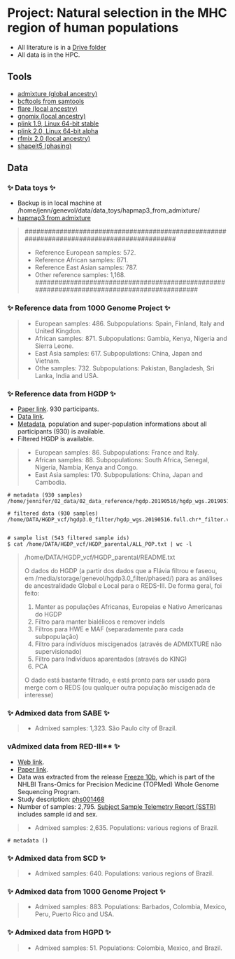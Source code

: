 
 # Project: Natural selection in the MHC region of human populations

 - All literature is in a [Drive folder](https://drive.google.com/drive/folders/1-vxYakHmMx_JnguiSXql8hGfvvYGoM34?usp=drive_link)
 - All data is in the HPC.



## Tools

- [admixture (global ancestry)](https://dalexander.github.io/admixture/download.html)
- [bcftools from samtools](https://samtools.github.io/bcftools/howtos/install.html)
- [flare (local ancestry)](https://github.com/browning-lab/flare)
- [gnomix (local ancestry)](https://github.com/AI-sandbox/gnomix)
- [plink 1.9, Linux 64-bit stable](https://www.cog-genomics.org/plink/1.9/)
- [plink 2.0, Linux 64-bit alpha](https://www.cog-genomics.org/plink/2.0/)
- [rfmix 2.0 (local ancestry)](https://github.com/slowkoni/rfmix)
- [shapeit5 (phasing)](https://odelaneau.github.io/shapeit5/)



## Data

### :sparkles: **Data toys** :sparkles:
 - Backup is in local machine at /home/jenn/genevol/data/data_toys/hapmap3_from_admixture/
 - [hapmap3 from admixture](https://dalexander.github.io/admixture/download.html)

> ###########################################################################################
> - Reference European samples: 572.
> - Reference African samples: 871.
> - Reference East Asian samples: 787.
> - Other reference samples: 1,168.
> ###########################################################################################

### :sparkles: **Reference data from 1000 Genome Project** :sparkles:

> - European samples: 486. Subpopulations: Spain, Finland, Italy and United Kingdon.
> - African samples: 871. Subpopulations: Gambia, Kenya, Nigeria and Sierra Leone.
> - East Asia samples: 617. Subpopulations: China, Japan and Vietnam.
> - Othe samples: 732. Subpopulations: Pakistan, Bangladesh, Sri Lanka, India and USA.


### :sparkles: **Reference data from HGDP** :sparkles:

 - [Paper link](https://pmc.ncbi.nlm.nih.gov/articles/PMC7115999/). 930 participants.
 - [Data link](https://ngs.sanger.ac.uk/production/hgdp/hgdp_wgs.20190516/).
 - [Metadata](https://ngs.sanger.ac.uk/production/hgdp/hgdp_wgs.20190516/metadata/), population and super-population informations about all participants (930) is available.
 - Filtered HGDP is available.

> - European samples: 86. Subpopulations: France and Italy.
> - African samples: 88. Subpopulations: South Africa, Senegal, Nigeria, Nambia, Kenya and Congo.
> - East Asia samples: 170. Subpopulations: China, Japan and Cambodia.

```
# metadata (930 samples)
/home/jennifer/02_data/02_data_reference/hgdp.20190516/hgdp_wgs.20190516.metadata.txt

# filtered data (930 samples)
/home/DATA/HGDP_vcf/hgdp3.0_filter/hgdp_wgs.20190516.full.chr*_filter.vcf.gz


# sample list (543 filtered sample ids)
$ cat /home/DATA/HGDP_vcf/HGDP_parental/ALL_POP.txt | wc -l
```
 > /home/DATA/HGDP_vcf/HGDP_parental/README.txt
 >
 > O dados do HGDP (a partir dos dados que a Flávia filtrou e faseou, em /media/storage/genevol/hgdp3.0_filter/phased/) para as análises de ancestralidade Global e Local para o REDS-III. De forma geral, foi feito:
 > 1. Manter as populações Africanas, Europeias e Nativo Americanas do HGDP
 > 2. Filtro para manter bialélicos e remover indels
 > 3. Filtros para HWE e MAF (separadamente para cada subpopulação)
 > 4. Filtro para indivíduos miscigenados (através de ADMIXTURE não supervisionado)
 > 5. Filtro para Indivíduos aparentados (através do KING)
 > 6. PCA
 >
 > O dado está bastante filtrado, e está pronto para ser usado para merge com o REDS (ou qualquer outra população miscigenada de interesse)


### :sparkles: **Admixed data from SABE** :sparkles:

> - Admixed samples: 1,323. São Paulo city of Brazil.


### vAdmixed data from RED-III** :sparkles:

 - [Web link](https://redsivp.com/reds-iii/).
 - [Paper link](https://pmc.ncbi.nlm.nih.gov/articles/PMC4383641/).
 - Data was extracted from the release [Freeze 10b](https://www.ncbi.nlm.nih.gov/projects/gap/cgi-bin/document.cgi?study_id=phs001569.v1.p1&phd=8693), which is part of the NHLBI Trans-Omics for Precision Medicine (TOPMed) Whole Genome Sequencing Program.
 - Study description: [phs001468](https://www.ncbi.nlm.nih.gov/projects/gap/cgi-bin/study.cgi?study_id=phs001468.v3.p1)
 - Number of samples: 2,795. [Subject Sample Telemetry Report (SSTR)](https://www.ncbi.nlm.nih.gov/gap/sstr/report/phs001468.v3.p1) includes sample id and sex.

> - Admixed samples: 2,635. Populations: various regions of Brazil.

```
# metadata ()
```


### :sparkles: **Admixed data from SCD** :sparkles:

> - Admixed samples: 640. Populations: various regions of Brazil.


### :sparkles: **Admixed data from 1000 Genome Project** :sparkles:

> - Admixed samples: 883. Populations: Barbados, Colombia, Mexico, Peru, Puerto Rico and USA.


### :sparkles: **Admixed data from HGPD** :sparkles:

> - Admixed samples: 51. Populations: Colombia, Mexico, and Brazil.